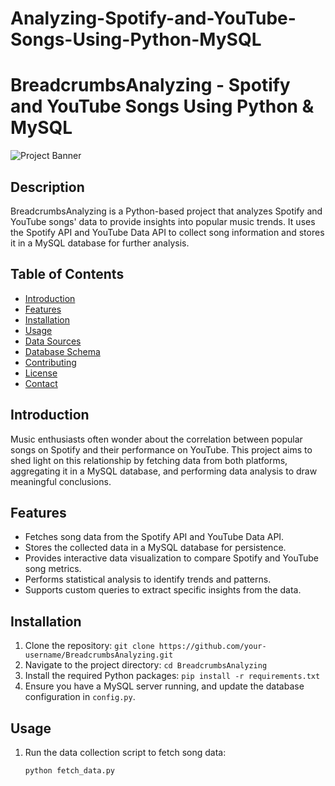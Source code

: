 # Analyzing-Spotify-and-YouTube-Songs-Using-Python-MySQL
# BreadcrumbsAnalyzing - Spotify and YouTube Songs Using Python & MySQL

![Project Banner](link-to-your-project-banner-image)

## Description

BreadcrumbsAnalyzing is a Python-based project that analyzes Spotify and YouTube songs' data to provide insights into popular music trends. It uses the Spotify API and YouTube Data API to collect song information and stores it in a MySQL database for further analysis.

## Table of Contents

- [Introduction](#introduction)
- [Features](#features)
- [Installation](#installation)
- [Usage](#usage)
- [Data Sources](#data-sources)
- [Database Schema](#database-schema)
- [Contributing](#contributing)
- [License](#license)
- [Contact](#contact)

## Introduction

Music enthusiasts often wonder about the correlation between popular songs on Spotify and their performance on YouTube. This project aims to shed light on this relationship by fetching data from both platforms, aggregating it in a MySQL database, and performing data analysis to draw meaningful conclusions.

## Features

- Fetches song data from the Spotify API and YouTube Data API.
- Stores the collected data in a MySQL database for persistence.
- Provides interactive data visualization to compare Spotify and YouTube song metrics.
- Performs statistical analysis to identify trends and patterns.
- Supports custom queries to extract specific insights from the data.

## Installation

1. Clone the repository: `git clone https://github.com/your-username/BreadcrumbsAnalyzing.git`
2. Navigate to the project directory: `cd BreadcrumbsAnalyzing`
3. Install the required Python packages: `pip install -r requirements.txt`
4. Ensure you have a MySQL server running, and update the database configuration in `config.py`.

## Usage

1. Run the data collection script to fetch song data:
   ```bash
   python fetch_data.py

